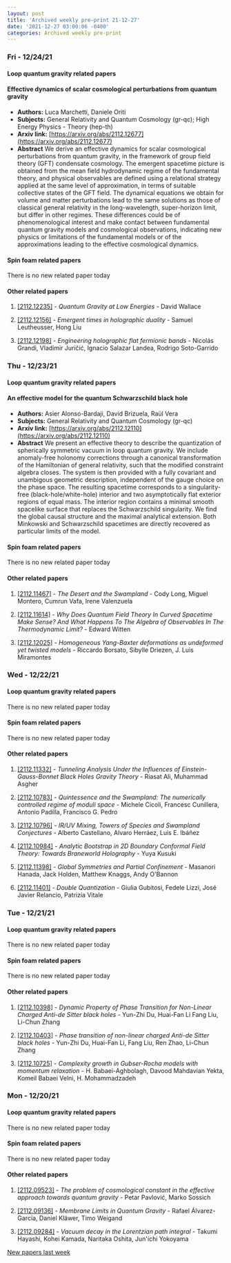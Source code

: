 ```yaml
---
layout: post
title: 'Archived weekly pre-print 21-12-27'
date: '2021-12-27 03:00:06 -0400'
categories: Archived weekly pre-print
---
```



### Fri - 12/24/21

#### Loop quantum gravity related papers

#### **Effective dynamics of scalar cosmological perturbations from quantum  gravity**
 - **Authors:** Luca Marchetti, Daniele Oriti
 - **Subjects:** General Relativity and Quantum Cosmology (gr-qc); High Energy Physics - Theory (hep-th)
 - **Arxiv link:** [https://arxiv.org/abs/2112.12677](https://arxiv.org/abs/2112.12677)
 - **Abstract**
 We derive an effective dynamics for scalar cosmological perturbations from quantum gravity, in the framework of group field theory (GFT) condensate cosmology. The emergent spacetime picture is obtained from the mean field hydrodynamic regime of the fundamental theory, and physical observables are defined using a relational strategy applied at the same level of approximation, in terms of suitable collective states of the GFT field. The dynamical equations we obtain for volume and matter perturbations lead to the same solutions as those of classical general relativity in the long-wavelength, super-horizon limit, but differ in other regimes. These differences could be of phenomenological interest and make contact between fundamental quantum gravity models and cosmological observations, indicating new physics or limitations of the fundamental models or of the approximations leading to the effective cosmological dynamics. 

#### Spin foam related papers

There is no new related paper today 



#### Other related papers

1. [[2112.12235]](https://arxiv.org/abs/2112.12235) - *Quantum Gravity at Low Energies* - David Wallace

1. [[2112.12156]](https://arxiv.org/abs/2112.12156) - *Emergent times in holographic duality* - Samuel Leutheusser, Hong Liu

1. [[2112.12198]](https://arxiv.org/abs/2112.12198) - *Engineering holographic flat fermionic bands* - Nicolás Grandi, Vladimir Juričić, Ignacio Salazar Landea, Rodrigo Soto-Garrido



### Thu - 12/23/21

#### Loop quantum gravity related papers

#### **An effective model for the quantum Schwarzschild black hole**
 - **Authors:** Asier Alonso-Bardaji, David Brizuela, Raül Vera
 - **Subjects:** General Relativity and Quantum Cosmology (gr-qc)
 - **Arxiv link:** [https://arxiv.org/abs/2112.12110](https://arxiv.org/abs/2112.12110)
 - **Abstract**
 We present an effective theory to describe the quantization of spherically symmetric vacuum in loop quantum gravity. We include anomaly-free holonomy corrections through a canonical transformation of the Hamiltonian of general relativity, such that the modified constraint algebra closes. The system is then provided with a fully covariant and unambigous geometric description, independent of the gauge choice on the phase space. The resulting spacetime corresponds to a singularity-free (black-hole/white-hole) interior and two asymptotically flat exterior regions of equal mass. The interior region contains a minimal smooth spacelike surface that replaces the Schwarzschild singularity. We find the global causal structure and the maximal analytical extension. Both Minkowski and Schwarzschild spacetimes are directly recovered as particular limits of the model. 

#### Spin foam related papers

There is no new related paper today 



#### Other related papers

1. [[2112.11467]](https://arxiv.org/abs/2112.11467) - *The Desert and the Swampland* - Cody Long, Miguel Montero, Cumrun Vafa, Irene Valenzuela

1. [[2112.11614]](https://arxiv.org/abs/2112.11614) - *Why Does Quantum Field Theory In Curved Spacetime Make Sense? And What  Happens To The Algebra of Observables In The Thermodynamic Limit?* - Edward Witten

1. [[2112.12025]](https://arxiv.org/abs/2112.12025) - *Homogeneous Yang-Baxter deformations as undeformed yet twisted models* - Riccardo Borsato, Sibylle Driezen, J. Luis Miramontes



### Wed - 12/22/21

#### Loop quantum gravity related papers

There is no new related paper today 

#### Spin foam related papers

There is no new related paper today 



#### Other related papers

1. [[2112.11332]](https://arxiv.org/abs/2112.11332) - *Tunneling Analysis Under the Influences of Einstein-Gauss-Bonnet Black  Holes Gravity Theory* - Riasat Ali, Muhammad Asgher

1. [[2112.10783]](https://arxiv.org/abs/2112.10783) - *Quintessence and the Swampland: The numerically controlled regime of  moduli space* - Michele Cicoli, Francesc Cunillera, Antonio Padilla, Francisco G. Pedro

1. [[2112.10796]](https://arxiv.org/abs/2112.10796) - *IR/UV Mixing, Towers of Species and Swampland Conjectures* - Alberto Castellano, Alvaro Herráez, Luis E. Ibáñez

1. [[2112.10984]](https://arxiv.org/abs/2112.10984) - *Analytic Bootstrap in 2D Boundary Conformal Field Theory: Towards  Braneworld Holography* - Yuya Kusuki

1. [[2112.11398]](https://arxiv.org/abs/2112.11398) - *Global Symmetries and Partial Confinement* - Masanori Hanada, Jack Holden, Matthew Knaggs, Andy O'Bannon

1. [[2112.11401]](https://arxiv.org/abs/2112.11401) - *Double Quantization* - Giulia Gubitosi, Fedele Lizzi, José Javier Relancio, Patrizia Vitale



### Tue - 12/21/21

#### Loop quantum gravity related papers

There is no new related paper today 

#### Spin foam related papers

There is no new related paper today 



#### Other related papers

1. [[2112.10398]](https://arxiv.org/abs/2112.10398) - *Dynamic Property of Phase Transition for Non-Linear Charged Anti-de  Sitter black holes* - Yun-Zhi Du, Huai-Fan Li Fang Liu, Li-Chun Zhang

1. [[2112.10403]](https://arxiv.org/abs/2112.10403) - *Phase transition of non-linear charged Anti-de Sitter black holes* - Yun-Zhi Du, Huai-Fan Li, Fang Liu, Ren Zhao, Li-Chun Zhang

1. [[2112.10725]](https://arxiv.org/abs/2112.10725) - *Complexity growth in Gubser-Rocha models with momentum relaxation* - H. Babaei-Aghbolagh, Davood Mahdavian Yekta, Komeil Babaei Velni, H. Mohammadzadeh



### Mon - 12/20/21

#### Loop quantum gravity related papers

There is no new related paper today 

#### Spin foam related papers

There is no new related paper today 



#### Other related papers

1. [[2112.09523]](https://arxiv.org/abs/2112.09523) - *The problem of cosmological constant in the effective approach towards  quantum gravity* - Petar Pavlović, Marko Sossich

1. [[2112.09136]](https://arxiv.org/abs/2112.09136) - *Membrane Limits in Quantum Gravity* - Rafael Álvarez-García, Daniel Kläwer, Timo Weigand

1. [[2112.09284]](https://arxiv.org/abs/2112.09284) - *Vacuum decay in the Lorentzian path integral* - Takumi Hayashi, Kohei Kamada, Naritaka Oshita, Jun'ichi Yokoyama






[New papers last week]({{site.url}}/archived/weekly/pre-print/2021/12/20/archived_weekly_papers.html)